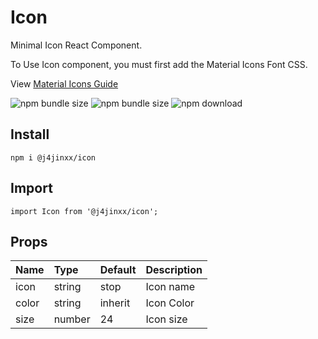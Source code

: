 # Icon
Minimal Icon React Component.

To Use Icon component, you must first add the Material Icons Font CSS.

View [Material Icons Guide](https://developers.google.com/fonts/docs/material_icons)


![npm bundle size](https://img.shields.io/bundlephobia/min/@j4jinxx/icon)
![npm bundle size](https://img.shields.io/bundlephobia/minzip/@j4jinxx/icon)
![npm download](https://img.shields.io/npm/dm/@j4jinxx/icon.svg)

## Install
    npm i @j4jinxx/icon

## Import
    import Icon from '@j4jinxx/icon';


## Props
|   Name   |  Type  |   Default       | Description |
|----------|:-------|:----------------|:------------|
| icon     | string | stop            | Icon name   |
| color    | string | inherit         | Icon Color  |
| size     | number | 24              | Icon size   |